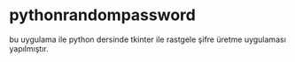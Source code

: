 # pythonrandompassword
bu uygulama ile python dersinde tkinter ile rastgele şifre üretme uygulaması yapılmıştır.
